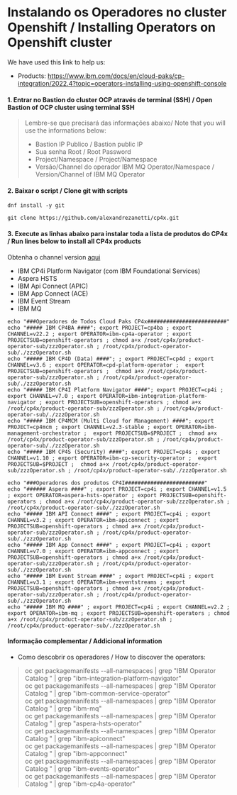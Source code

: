 # Instalando os Operadores no cluster Openshift / Installing Operators on Openshift cluster

We have used this link to help us: 
- Products: https://www.ibm.com/docs/en/cloud-paks/cp-integration/2022.4?topic=operators-installing-using-openshift-console

#### 1. Entrar no Bastion do cluster OCP através de terminal (SSH) / Open Bastion of OCP cluster using terminal SSH
> Lembre-se que precisará das informações abaixo/ Note that you will use the informations below:<br>
> - Bastion IP Publico / Bastion public IP<br>
> - Sua senha Root / Root Password<br>
> - Project/Namespace / Project/Namespace<br>
> - Versão/Channel do operador IBM MQ Operator/Namespace / Version/Channel of IBM MQ Operator

#### 2. Baixar o script / Clone git with scripts
```
dnf install -y git
```
```
git clone https://github.com/alexandrezanetti/cp4x.git
```

#### 3. Execute as linhas abaixo para instalar toda a lista de produtos do CP4x  / Run lines below to install all CP4x products
Obtenha o channel version [aqui](https://www.ibm.com/docs/en/cloud-paks/cp-integration/2022.4?topic=reference-operator-channel-versions-this-release)
- IBM CP4i Platform Navigator (com IBM Foundational Services)
- Aspera HSTS
- IBM Api Connect (APIC)
- IBM App Connect (ACE)
- IBM Event Stream 
- IBM MQ

```
echo "###Operadores de Todos Cloud Paks CP4x#########################"
echo "##### IBM CP4BA ####"; export PROJECT=cp4ba ; export CHANNEL=v22.2 ; export OPERATOR=ibm-cp4a-operator ; export PROJECTSUB=openshift-operators ; chmod a+x /root/cp4x/product-operator-sub/zzzOperator.sh ; /root/cp4x/product-operator-sub/./zzzOperator.sh
echo "##### IBM CP4D (Data) ####"; ; export PROJECT=cp4d ; export CHANNEL=v3.6 ; export OPERATOR=cpd-platform-operator ;  export PROJECTSUB=openshift-operators ;  chmod a+x /root/cp4x/product-operator-sub/zzzOperator.sh ; /root/cp4x/product-operator-sub/./zzzOperator.sh
echo "##### IBM CP4I Platform Navigator ####"; export PROJECT=cp4i ; export CHANNEL=v7.0 ; export OPERATOR=ibm-integration-platform-navigator ; export PROJECTSUB=openshift-operators ; chmod a+x /root/cp4x/product-operator-sub/zzzOperator.sh ; /root/cp4x/product-operator-sub/./zzzOperator.sh
echo "##### IBM CP4MCM (Multi Cloud for Management) ####"; export PROJECT=cp4mcm ; export CHANNEL=v2.3-stable ; export OPERATOR=ibm-management-orchestrator ;  export PROJECTSUB=$PROJECT ;  chmod a+x /root/cp4x/product-operator-sub/zzzOperator.sh ; /root/cp4x/product-operator-sub/./zzzOperator.sh
echo "##### IBM CP4S (Security) ####"; export PROJECT=cp4s ; export CHANNEL=v1.10 ; export OPERATOR=ibm-cp-security-operator ;  export PROJECTSUB=$PROJECT ;  chmod a+x /root/cp4x/product-operator-sub/zzzOperator.sh ; /root/cp4x/product-operator-sub/./zzzOperator.sh
```

```
echo "###Operadores dos produtos CP4I#########################"
echo "###### Aspera ####" ; export PROJECT=cp4i ; export CHANNEL=v1.5 ; export OPERATOR=aspera-hsts-operator ; export PROJECTSUB=openshift-operators ; chmod a+x /root/cp4x/product-operator-sub/zzzOperator.sh ; /root/cp4x/product-operator-sub/./zzzOperator.sh
echo "##### IBM API Connect ####" ; export PROJECT=cp4i ; export CHANNEL=v3.2 ; export OPERATOR=ibm-apiconnect ; export PROJECTSUB=openshift-operators ; chmod a+x /root/cp4x/product-operator-sub/zzzOperator.sh ; /root/cp4x/product-operator-sub/./zzzOperator.sh
echo "##### IBM App Connect ####" ; export PROJECT=cp4i ; export CHANNEL=v7.0 ; export OPERATOR=ibm-appconnect ; export PROJECTSUB=openshift-operators ; chmod a+x /root/cp4x/product-operator-sub/zzzOperator.sh ; /root/cp4x/product-operator-sub/./zzzOperator.sh
echo "##### IBM Event Stream ####" ; export PROJECT=cp4i ; export CHANNEL=v3.1 ; export OPERATOR=ibm-eventstreams ; export PROJECTSUB=openshift-operators ; chmod a+x /root/cp4x/product-operator-sub/zzzOperator.sh ; /root/cp4x/product-operator-sub/./zzzOperator.sh
echo "##### IBM MQ ####" ; export PROJECT=cp4i ; export CHANNEL=v2.2 ; export OPERATOR=ibm-mq ; export PROJECTSUB=openshift-operators ; chmod a+x /root/cp4x/product-operator-sub/zzzOperator.sh ; /root/cp4x/product-operator-sub/./zzzOperator.sh
```

#### Informação complementar / Addicional information
- Como descobrir os operadores / How to discover the operators:
> oc get packagemanifests --all-namespaces | grep "IBM Operator Catalog " | grep "ibm-integration-platform-navigator"<br>
> oc get packagemanifests --all-namespaces | grep "IBM Operator Catalog " | grep "ibm-common-service-operator"<br>
> oc get packagemanifests --all-namespaces | grep "IBM Operator Catalog " | grep "ibm-mq"<br>
> oc get packagemanifests --all-namespaces | grep "IBM Operator Catalog " | grep "aspera-hsts-operator"<br>
> oc get packagemanifests --all-namespaces | grep "IBM Operator Catalog " | grep "ibm-apiconnect"<br>
> oc get packagemanifests --all-namespaces | grep "IBM Operator Catalog " | grep "ibm-appconnect"<br>
> oc get packagemanifests --all-namespaces | grep "IBM Operator Catalog " | grep "ibm-events-operator"<br>
> oc get packagemanifests --all-namespaces | grep "IBM Operator Catalog " | grep "ibm-cp4a-operator"

